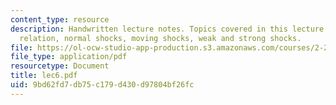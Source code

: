 ```yaml
---
content_type: resource
description: Handwritten lecture notes. Topics covered in this lecture include Hugoniot
  relation, normal shocks, moving shocks, weak and strong shocks.
file: https://ol-ocw-studio-app-production.s3.amazonaws.com/courses/2-26-compressible-fluid-dynamics-spring-2004/9bd62fd7db75c179d430d97804bf26fc_lec6.pdf
file_type: application/pdf
resourcetype: Document
title: lec6.pdf
uid: 9bd62fd7-db75-c179-d430-d97804bf26fc
---
```

